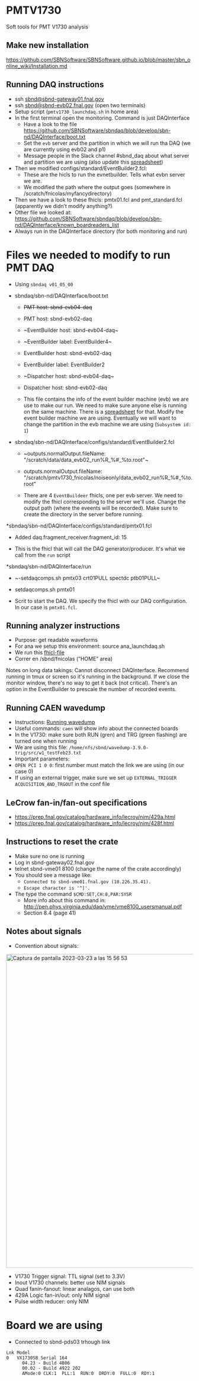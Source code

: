 # PMTV1730
Soft tools for PMT V1730 analysis

## Make new installation
https://github.com/SBNSoftware/SBNSoftware.github.io/blob/master/sbn_online_wiki/Installation.md

## Running DAQ instructions
* ssh sbnd@sbnd-gateway01.fnal.gov
* ssh sbnd@sbnd-evb02.fnal.gov (open two terminals)
* Setup script (`pmtv1730_launchdaq.sh` in home area)
* In the first terminal open the monitoring. Command is just DAQInterface 
  * Have a look to the file https://github.com/SBNSoftware/sbndaq/blob/develop/sbn-nd/DAQInterface/boot.txt
  * Set the `evb` server and the partition in which we will run tha DAQ (we are currently using evb02 and p1)
  * Message people in the Slack channel #sbnd_daq about what server and partition we are using (also update this [spreadsheet](https://docs.google.com/spreadsheets/d/1xJb7Dge_ktMcXOaUkF0sAGDepLXewSUJwcNiCsHDAOA/edit#gid=0))
* Then we modified configs/standard/EventBuilder2.fcl:
   * These are the hicls to run the evnetbuilder. Tells what evbn server we are. 
   * We modified the path where the output goes (somewhere in /scratch/fnicolas/myfancydirectory)
* Then we have a look to these fhicls: pmtx01.fcl and  pmt_standard.fcl  (apparently we didn’t modify anything?)
* Other file we looked at: https://github.com/SBNSoftware/sbndaq/blob/develop/sbn-nd/DAQInterface/known_boardreaders_list
* Always run in the DAQInterface directory (for both monitoring and run)

# Files we needed to modify to run PMT DAQ
* Using `sbndaq v01_05_00`
* sbndaq/sbn-nd/DAQInterface/boot.txt
  * ~~PMT host: sbnd-evb04-daq~~
  * PMT host: sbnd-evb02-daq
  * ~EventBuilder host: sbnd-evb04-daq~
  * ~EventBuilder label: EventBuilder4~
  * EventBuilder host: sbnd-evb02-daq
  * EventBuilder label: EventBuilder2
  * ~Dispatcher host: sbnd-evb04-daq~
  * Dispatcher host: sbnd-evb02-daq
  
  * This file contains the info of the event builder machine (evb) we are use to make our run. We need to make sure anyone else is running on the same machine. There is a [spreadsheet](https://docs.google.com/spreadsheets/d/1xJb7Dge_ktMcXOaUkF0sAGDepLXewSUJwcNiCsHDAOA/edit#gid=0) for that. Modify the event builder machine we are using. Eventually we will want to change the partition in the evb machine we are using (`Subsystem id: 1`)

* sbndaq/sbn-nd/DAQInterface/configs/standard/EventBuilder2.fcl
  * ~outputs.normalOutput.fileName: "/scratch/data/data_evb02_run%R_%#_%to.root"~
  * outputs.normalOutput.fileName: "/scratch/pmtv1730_fnicolas/noiseonly/data_evb02_run%R_%#_%to.root"
  
  * There are 4 `EventBuildeer` fhicls, one per evb server. We need to modify the fhicl corresponding to the server we'll use. Change the output path (where the eveents will be recorded). Make sure to create the directory in the server before running.
  
  

*sbndaq/sbn-nd/DAQInterface/configs/standard/pmtx01.fcl
  * Added daq.fragment_receiver.fragment_id: 15
  
  * This is the fhicl that will call the DAQ generator/producer. It's what we call from the `run` script

*sbndaq/sbn-nd/DAQInterface/run
  * ~-setdaqcomps.sh pmtx03 crt01PULL spectdc ptb01PULL~
  * setdaqcomps.sh pmtx01
  
  * Scrit to start the DAQ. We specify the fhicl with our DAQ configuration. In our case is `pmtx01.fcl`.

## Running analyzer instructions

* Purpose: get readable waveforms
* For ana we setup this environment: source ana_launchdaq.sh
* We run this [fhicl-file](https://github.com/SBNSoftware/sbndaq-artdaq/blob/develop/sbndaq-artdaq/ArtModules/Common/dump_CAENV1730.fcl)
* Correr en /sbnd/fnicolas (“HOME” area)

Notes on long data takings:
Cannot disconnect DAQInterface. Recommend running in tmux or screen so it's running in the background. If we close the monitor window, there's no way to get it back (not critical).
 There's an option in the EventBuilder to prescale the number of recorded events.


## Running CAEN wavedump

- Instructions: [Running wavedump](https://github.com/SBNSoftware/SBNSoftware.github.io/blob/master/running_wvdump.md)
- Useful commands: `caen` will show info about the connected boards
- In the V1730: make sure both RUN (gren) and TRG (green flashing) are turned one when running
- We are using this file: `/home/nfs/sbnd/wavedump-3.9.0-trig/src/w1_testFeb23.txt`
- Important parameters:
 - `OPEN PCI 1 0 0`: first number must match the link we are using (in our case 0)
 - If using an external trigger, make sure we set up `EXTERNAL_TRIGGER  ACQUISITION_AND_TRGOUT` in the conf file


## LeCrow fan-in/fan-out specifications
- https://prep.fnal.gov/catalog/hardware_info/lecroy/nim/429a.html
- https://prep.fnal.gov/catalog/hardware_info/lecroy/nim/428f.html

## Instructions to reset the crate
- Make sure no one is running
- Log in sbnd-gateway02.fnal.gov
- telnet sbnd-vme01 8100 (change the name of the crate accordingly)
-  You should see a message like:
   *  `Connected to sbnd-vme01.fnal.gov (10.226.35.41).`
   *  `Escape character is '^]'.`
- The type the command `$CMD:SET,CH:8,PAR:SYSR`
  * More info about this command in: http://pen.phys.virginia.edu/daq/vme/vme8100_usersmanual.pdf
  * Section 8.4 (page 41)


## Notes about signals
- Convention about signals:
<img width="847" alt="Captura de pantalla 2023-03-23 a las 15 56 53" src="https://user-images.githubusercontent.com/66068208/227358526-c5c34dd2-b642-4fe4-8e37-c0b16f382e04.png">

- V1730 Trigger signal: TTL signal (set to 3.3V)
- Inout V1730 channels: better use NIM signals
- Quad fanin-fanout: linear analagos, can use both
- 429A Logic fan-in/out: only NIM signal
- Pulse width reducer: only NIM


# Board we are using
- Connected to sbnd-pds03 trhough link

```
Lnk Model
0   VX1730SB Serial 164
      04.23 - Build 4B06
      00.02 - Build 4922 202
      AMode:0 CLK:1  PLL:1  RUN:0  DRDY:0  FULL:0  RDY:1
      
